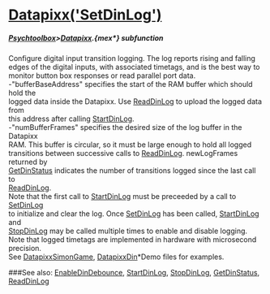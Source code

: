 # [Datapixx('SetDinLog')](Datapixx-SetDinLog) 
##### [Psychtoolbox](Psychtoolbox)>[Datapixx](Datapixx).{mex*} subfunction


Configure digital input transition logging. The log reports rising and falling  
edges of the digital inputs, with associated timetags, and is the best way to  
monitor button box responses or read parallel port data.  
-"bufferBaseAddress" specifies the start of the RAM buffer which should hold the  
logged data inside the Datapixx. Use [ReadDinLog](ReadDinLog) to upload the logged data from  
this address after calling [StartDinLog](StartDinLog).  
-"numBufferFrames" specifies the desired size of the log buffer in the Datapixx  
RAM. This buffer is circular, so it must be large enough to hold all logged  
transitions between successive calls to [ReadDinLog](ReadDinLog). newLogFrames returned by  
[GetDinStatus](GetDinStatus) indicates the number of transitions logged since the last call to  
[ReadDinLog](ReadDinLog).  
Note that the first call to [StartDinLog](StartDinLog) must be preceeded by a call to [SetDinLog](SetDinLog)  
to initialize and clear the log. Once [SetDinLog](SetDinLog) has been called, [StartDinLog](StartDinLog) and  
[StopDinLog](StopDinLog) may be called multiple times to enable and disable logging.  
Note that logged timetags are implemented in hardware with microsecond  
precision.  
See [DatapixxSimonGame](DatapixxSimonGame), [DatapixxDin](DatapixxDin)\*Demo files for examples.  
  


###See also:
[EnableDinDebounce](Datapixx-EnableDinDebounce), [StartDinLog](Datapixx-StartDinLog), [StopDinLog](Datapixx-StopDinLog), [GetDinStatus](Datapixx-GetDinStatus), [ReadDinLog](Datapixx-ReadDinLog)

